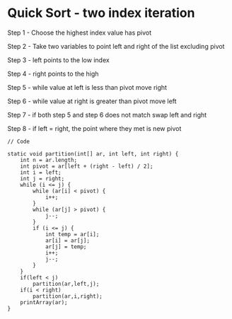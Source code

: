 # Quick Sort - two index iteration

Step 1 - Choose the highest index value has pivot

Step 2 - Take two variables to point left and right of the list excluding pivot

Step 3 - left points to the low index

Step 4 - right points to the high

Step 5 - while value at left is less than pivot move right

Step 6 - while value at right is greater than pivot move left

Step 7 - if both step 5 and step 6 does not match swap left and right

Step 8 - if left = right, the point where they met is new pivot

```
// Code

static void partition(int[] ar, int left, int right) {
	int n = ar.length;
	int pivot = ar[left + (right - left) / 2];
    int i = left;
    int j = right;
    while (i <= j) {
    	while (ar[i] < pivot) {
        	i++;
        }
        while (ar[j] > pivot) {
        	j--;
        }
        if (i <= j) {
        	int temp = ar[i];
        	ar[i] = ar[j];
            ar[j] = temp;
            i++;
            j--;
        }
    }
    if(left < j)
    	partition(ar,left,j);
    if(i < right)
    	partition(ar,i,right);
    printArray(ar);
}
```
